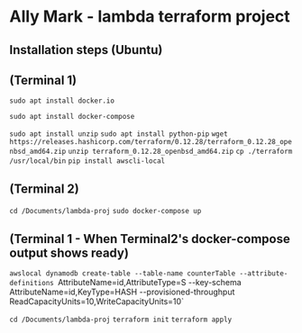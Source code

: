 # Ally Mark - lambda terraform project

## Installation steps (Ubuntu)
## (Terminal 1)
`sudo apt install docker.io`

`sudo apt install docker-compose`

`sudo apt install unzip`
`sudo apt install python-pip`
`wget https://releases.hashicorp.com/terraform/0.12.28/terraform_0.12.28_openbsd_amd64.zip`
`unzip terraform_0.12.28_openbsd_amd64.zip`
`cp ./terraform /usr/local/bin`
`pip install awscli-local`

## (Terminal 2)
`cd /Documents/lambda-proj`
`sudo docker-compose up`

## (Terminal 1 - When Terminal2's docker-compose output shows ready)
`awslocal dynamodb create-table --table-name counterTable --attribute-definitions `AttributeName=id,AttributeType=S --key-schema AttributeName=id,KeyType=HASH --provisioned-throughput ReadCapacityUnits=10,WriteCapacityUnits=10`

`cd /Documents/lambda-proj`
`terraform init`
`terraform apply`

